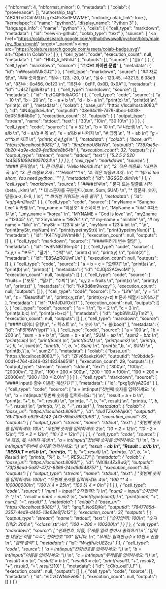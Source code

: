 {
  "nbformat": 4,
  "nbformat_minor": 0,
  "metadata": {
    "colab": {
      "provenance": [],
      "authorship_tag": "ABX9TyOCdhMLUzg7e4Pc3m1FMWME",
      "include_colab_link": true
    },
    "kernelspec": {
      "name": "python3",
      "display_name": "Python 3"
    },
    "language_info": {
      "name": "python"
    }
  },
  "cells": [
    {
      "cell_type": "markdown",
      "metadata": {
        "id": "view-in-github",
        "colab_type": "text"
      },
      "source": [
        "<a href=\"https://colab.research.google.com/github/hwawoll/pychon/blob/main/py_Bban.ipynb\" target=\"_parent\"><img src=\"https://colab.research.google.com/assets/colab-badge.svg\" alt=\"Open In Colab\"/></a>"
      ]
    },
    {
      "cell_type": "code",
      "execution_count": null,
      "metadata": {
        "id": "HbG_k_hNhliJ"
      },
      "outputs": [],
      "source": [
        "[]\n"
      ]
    },
    {
      "cell_type": "markdown",
      "source": [
        "# **CH1 파이썬 문법**"
      ],
      "metadata": {
        "id": "mWosubWJkGJ2"
      }
    },
    {
      "cell_type": "markdown",
      "source": [
        "## 자료형\n",
        "### 숫자형\n",
        "정수 : 123, -20, 0  \n",
        "실수 : 123.45, -4321.5, 6.08e9  \n",
        "8진수 : 0o456, 0o123  \n",
        "16진수 : 0xFF, 0x0D, 0x0A"
      ],
      "metadata": {
        "id": "U4sZTgj6kBzp"
      }
    },
    {
      "cell_type": "markdown",
      "source": [],
      "metadata": {
        "id": "bzfGQFRdkACG"
      }
    },
    {
      "cell_type": "code",
      "source": [
        "a = 10  \n",
        "b = 20  \n",
        "c = a + b  \n",
        "d = b - a  \n",
        "print(c)  \n",
        "print(d)  \n",
        "print(c, d)"
      ],
      "metadata": {
        "colab": {
          "base_uri": "https://localhost:8080/"
        },
        "id": "4N4gg3dviJfm",
        "outputId": "08e64c19-7d76-4bdc-b038-0d0516df4b0e"
      },
      "execution_count": 31,
      "outputs": [
        {
          "output_type": "stream",
          "name": "stdout",
          "text": [
            "30\n",
            "10\n",
            "30 10\n"
          ]
        }
      ]
    },
    {
      "cell_type": "code",
      "source": [
        "a = 52  \n",
        "b = 10  \n",
        "# 나눗셈  \n",
        "c = a/b  \n",
        "d = a//b # 몫   \n",
        "e = a%b # 나머지  \n",
        "# 곱셈  \n",
        "f = a*b  \n",
        "g = a**b # 제곱  \n",
        "print(c,d,e,f,g)\n"
      ],
      "metadata": {
        "colab": {
          "base_uri": "https://localhost:8080/"
        },
        "id": "6mZmpbU8ktWo",
        "outputId": "7387ae9e-8b20-4a9e-da29-fed8bde8b64b"
      },
      "execution_count": 32,
      "outputs": [
        {
          "output_type": "stream",
          "name": "stdout",
          "text": [
            "5.2 5 2 520 144555105949057024\n"
          ]
        }
      ]
    },
    {
      "cell_type": "markdown",
      "source": [
        "#### 문자열\n",
        "1. 큰 따옴표 : \"Hello World! it's\"  \n",
        "2. 작은 따옴표 : '대한민국'  \n",
        "3. 큰 따옴표 3개 : \"\"\"Hello!\"\"\"\n",
        "4. 작은 따옴표 3개 : \n",
        "'''life is too short, You need python. '''"
      ],
      "metadata": {
        "id": "BGSGD_dIm1vk"
      }
    },
    {
      "cell_type": "markdown",
      "source": [
        "####변수\n",
        "* 문자 또는 밑줄로 시작 (beta, _kim)  \n",
        "* 대 소문자를 구분한다.(sum, Sum, SUM)  \n",
        "* 영문자, 숫자, 밑줄(a-z, 0-9, _)  \n",
        "* 파이썬 키워드는 사용 불가"
      ],
      "metadata": {
        "id": "egfg4m2Ioe2_"
      }
    },
    {
      "cell_type": "code",
      "source": [
        "myName = \"Sangho Lee\" # 카멜  \n",
        "my_name = \"이상호\" # 스네이크  \n",
        "MyName = \"kiki\" #파스칼  \n",
        "_my_name = \"korea\"  \n",
        "MYNAME = \"God is love\"  \n",
        "my2name = \"12345\"  \n",
        "# 2myname = \"9876\"  \n",
        "# my-name = \"minhle\"  \n",
        "# my name = \"kiki\"  \n",
        "myStr = '123'# str  \n",
        "myNum = 123 # int  \n",
        "  \n",
        "print(myStr, myNum)  \n",
        "print(type(myStr))  \n",
        "print(type(myNum))"
      ],
      "metadata": {
        "id": "K4TNgUhVtmHk"
      },
      "execution_count": null,
      "outputs": []
    },
    {
      "cell_type": "markdown",
      "source": [
        "####여러개 변수 할당"
      ],
      "metadata": {
        "id": "wBNNBTtRv-p0"
      }
    },
    {
      "cell_type": "code",
      "source": [
        "x,y,z = \"포도\" , \"딸기\" , \"수박\"  \n",
        "print(x)  \n",
        "print(y)  \n",
        "print(z)"
      ],
      "metadata": {
        "id": "E8SAzRQUwFUe"
      },
      "execution_count": null,
      "outputs": []
    },
    {
      "cell_type": "code",
      "source": [
        "a = b = c = \"오렌지\"  \n",
        "print(a)  \n",
        "print(b)  \n",
        "print(c)"
      ],
      "metadata": {
        "id": "CJGj42AQwcMI"
      },
      "execution_count": null,
      "outputs": []
    },
    {
      "cell_type": "code",
      "source": [
        "fruits = [\"포도\" , \"딸기\" , \"수박\"]  \n",
        "x,y,z = fruits  \n",
        "print(x)  \n",
        "print(y)  \n",
        "print(z)"
      ],
      "metadata": {
        "id": "IkK3d6m9wxqy"
      },
      "execution_count": null,
      "outputs": []
    },
    {
      "cell_type": "code",
      "source": [
        "x = \"Life\"  \n",
        "y = \"is\"  \n",
        "z = \"Beautiful\"  \n",
        "print(x,y,z)\n",
        "print(x+y+z) # 문자 배열시 띄어쓰기"
      ],
      "metadata": {
        "id": "Un1JDJfOxltT"
      },
      "execution_count": null,
      "outputs": []
    },
    {
      "cell_type": "code",
      "source": [
        "a = 1  \n",
        "b = 2  \n",
        "c = 3  \n",
        "print(a,b,c)  \n",
        "print(a+b+c)"
      ],
      "metadata": {
        "id": "agb8WtJZyTm2"
      },
      "execution_count": null,
      "outputs": []
    },
    {
      "cell_type": "markdown",
      "source": [
        "#### 데이터 유형\n",
        "+ 텍스트  \n",
        "+ 숫자  \n",
        "+ 불(bool)"
      ],
      "metadata": {
        "id": "nF6P6WYlypt1"
      }
    },
    {
      "cell_type": "code",
      "source": [
        "a = 100  \n",
        "b = 200  \n",
        "sum = a + b  \n",
        "Sum = b - a  \n",
        "SUM = a*b  \n",
        "sum2 = b/a  \n",
        "print(sum)  \n",
        "print(Sum)  \n",
        "print(SUM)  \n",
        "print(sum2)  \n",
        "print(a, '+', b, '=', sum)\n",
        "print(b, '-', a, '=', Sum)  \n",
        "print(a,'*',b, '=', SUM)  \n",
        "print(b,'/',a, '=', sum2)"
      ],
      "metadata": {
        "colab": {
          "base_uri": "https://localhost:8080/"
        },
        "id": "ZFv65aekzKvK",
        "outputId": "fc9bdde5-00d1-4764-d346-0214834a6519"
      },
      "execution_count": 29,
      "outputs": [
        {
          "output_type": "stream",
          "name": "stdout",
          "text": [
            "300\n",
            "100\n",
            "20000\n",
            "2.0\n",
            "100 + 200 = 300\n",
            "200 - 100 = 100\n",
            "100 * 200 = 20000\n",
            "200 / 100 = 2.0\n"
          ]
        }
      ]
    },
    {
      "cell_type": "markdown",
      "source": [
        "#### input() 함수 이용한 계산기기"
      ],
      "metadata": {
        "id": "pxg1jdVyAZGd"
      }
    },
    {
      "cell_type": "code",
      "source": [
        "a = int(input(\"첫번째 숫자를 입력하세요: \"))  \n",
        "b = int(input(\"두번째 숫자를 입력하세요: \"))  \n",
        "result = a + b  \n",
        "print(a, \"+\", b, \"=\", result)  \n",
        "print(a, \"-\", b, \"=\", result)  \n",
        "print(a, \"*\", b, \"=\", result)  \n",
        "print(a, \"/\", b, \"=\", result)"
      ],
      "metadata": {
        "colab": {
          "base_uri": "https://localhost:8080/"
        },
        "id": "4u0TZeXWAjKK",
        "outputId": "6b71fac6-e628-4242-f473-89ab7901fb93"
      },
      "execution_count": 33,
      "outputs": [
        {
          "output_type": "stream",
          "name": "stdout",
          "text": [
            "첫번째 숫자를 입력하세요: 10\n",
            "두번째 숫자를 입력하세요: 2\n",
            "10 + 2 = 12\n",
            "10 - 2 = 12\n",
            "10 * 2 = 12\n",
            "10 / 2 = 12\n"
          ]
        }
      ]
    },
    {
      "cell_type": "code",
      "source": [
        "# 제곱, 몫, 나머지 계산\n",
        "a = int(input(\"첫번째 숫자를 입력하세요: \"))  \n",
        "b = int(input(\"두번째 숫자를 입력하세요: \"))  \n",
        "result = a**b  \n",
        "Result = a//b  \n",
        "RESULT = a%b  \n",
        "print(a, \"**\", b, \"=\", result)  \n",
        "print(a, \"//\", b, \"=\", Result)  \n",
        "print(a, \"%\", b, \"=\", RESULT)"
      ],
      "metadata": {
        "colab": {
          "base_uri": "https://localhost:8080/"
        },
        "id": "NXl8s4ZxBw3j",
        "outputId": "73f38ead-5a87-47f2-8369-24cd6d548757"
      },
      "execution_count": 35,
      "outputs": [
        {
          "output_type": "stream",
          "name": "stdout",
          "text": [
            "첫번째 숫자를 입력하세요: 100\n",
            "두번째 숫자를 입력하세요: 4\n",
            "100 ** 4 = 100000000\n",
            "100 // 4 = 25\n",
            "100 % 4 = 0\n"
          ]
        }
      ]
    },
    {
      "cell_type": "code",
      "source": [
        "num1 = input(\"숫자입력1: \")  \n",
        "num2 = input(\"숫자입력2: \")  \n",
        "result = num1 + num2  \n",
        "print(type(num1))  \n",
        "print(num1, \"+\", num2, \"=\", result)"
      ],
      "metadata": {
        "colab": {
          "base_uri": "https://localhost:8080/"
        },
        "id": "qnqF_NoSDjKe",
        "outputId": "7847785d-3357-4ed9-d405-13e63e6f7c12"
      },
      "execution_count": 37,
      "outputs": [
        {
          "output_type": "stream",
          "name": "stdout",
          "text": [
            "숫자입력1: 100\n",
            "숫자입력2: 200\n",
            "<class 'str'>\n",
            "100 + 200 = 100200\n"
          ]
        }
      ]
    },
    {
      "cell_type": "markdown",
      "source": [
        "전화번호, 이름, 무게를 입력 받아서 출력하기  \n",
        "입력한 내용은 이름 \"ㅁㅁ\", 전화번호 \"00\" 입니다.  \n",
        "무게는 입력한 g수 x 10원 = 산출  \n",
        "금액 출력"
      ],
      "metadata": {
        "id": "WwjfhJcUEZcJ"
      }
    },
    {
      "cell_type": "code",
      "source": [
        "a = int(input(\"전화번호를 입력하세요: \"))  \n",
        "b = int(input(\"이름을 입력하세요: \"))  \n",
        "c = int(input(\"무게를를 입력하세요: \"))  \n",
        "result1 = a  \n",
        "reslut2 = b  \n",
        "result3 = c\n",
        "print(result1, \"+\", result2, \"+\", result3, \"=\", result3*10)"
      ],
      "metadata": {
        "id": "cCkb_oeiFJ_F"
      },
      "execution_count": null,
      "outputs": []
    },
    {
      "cell_type": "code",
      "source": [],
      "metadata": {
        "id": "eICzOWNxEw95"
      },
      "execution_count": null,
      "outputs": []
    }
  ]
}
